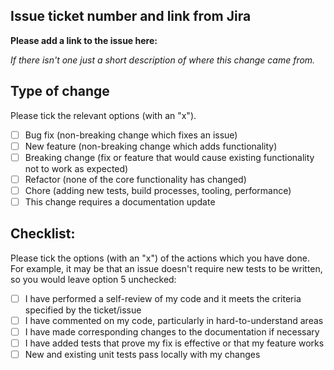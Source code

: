 ## Issue ticket number and link from Jira

**Please add a link to the issue here:**

_If there isn't one just a short description of where this change came from._

## Type of change

Please tick the relevant options (with an "x").

- [ ] Bug fix (non-breaking change which fixes an issue)
- [ ] New feature (non-breaking change which adds functionality)
- [ ] Breaking change (fix or feature that would cause existing functionality not to work as expected)
- [ ] Refactor (none of the core functionality has changed)
- [ ] Chore (adding new tests, build processes, tooling, performance)
- [ ] This change requires a documentation update

## Checklist:

Please tick the options (with an "x") of the actions which you have done. For example, it may be that an issue doesn't require new tests to be written, so you would leave option 5 unchecked:

- [ ] I have performed a self-review of my code and it meets the criteria specified by the ticket/issue
- [ ] I have commented on my code, particularly in hard-to-understand areas
- [ ] I have made corresponding changes to the documentation if necessary
- [ ] I have added tests that prove my fix is effective or that my feature works
- [ ] New and existing unit tests pass locally with my changes
